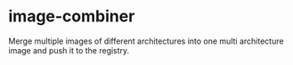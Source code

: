 # image-combiner
Merge multiple images of different architectures into one multi architecture image and push it to the registry.
